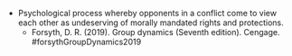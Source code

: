 - Psychological process whereby opponents in a conflict come to view each other as undeserving of morally mandated rights and protections.
	- Forsyth, D. R. (2019). Group dynamics (Seventh edition). Cengage. #forsythGroupDynamics2019